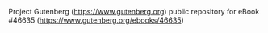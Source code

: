 Project Gutenberg (https://www.gutenberg.org) public repository for eBook #46635 (https://www.gutenberg.org/ebooks/46635)
